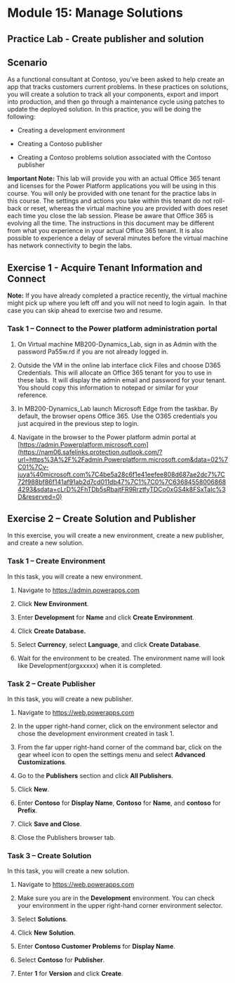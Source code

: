 Module 15: Manage Solutions
====================================================================================
## Practice Lab - Create publisher and solution


Scenario
--------

As a functional consultant at Contoso, you’ve been asked to help create an app
that tracks customers current problems. In these practices on solutions, you
will create a solution to track all your components, export and import into
production, and then go through a maintenance cycle using patches to update the
deployed solution. In this practice, you will be doing the following:

-   Creating a development environment

-   Creating a Contoso publisher

-   Creating a Contoso problems solution associated with the Contoso publisher

**Important Note:** This lab will provide you with an actual Office 365 tenant
and licenses for the Power Platform applications you will be using in this
course. You will only be provided with one tenant for the practice labs in this
course. The settings and actions you take within this tenant do not roll-back or
reset, whereas the virtual machine you are provided with does reset each time
you close the lab session. Please be aware that Office 365 is evolving all the time. The
instructions in this document may be different from what you experience in your
actual Office 365 tenant. It is also possible to experience a delay of several
minutes before the virtual machine has network connectivity to begin the labs.

Exercise 1 - Acquire Tenant Information and Connect
---------------------------------------------------

**Note:** If you have already completed a practice recently, the virtual machine
might pick up where you left off and you will not need to login again.  In that
case you can skip ahead to exercise two and resume.

### Task 1 – Connect to the Power platform administration portal

1.  On Virtual machine MB200-Dynamics_Lab, sign in as Admin with the password
    Pa55w.rd if you are not already logged in.

2.  Outside the VM in the online lab interface click Files and choose D365
    Credentials. This will allocate an Office 365 tenant for you to use in these
    labs.  It will display the admin email and password for your tenant.  You
    should copy this information to notepad or similar for your reference.

3.  In MB200-Dynamics_Lab launch Microsoft Edge from the taskbar. By default,
    the browser opens Office 365. Use the O365 credentials you just acquired in
    the previous step to login.

4.  Navigate in the browser to the Power platform admin portal at
    [https://admin.Powerplatform.microsoft.com](https://nam06.safelinks.protection.outlook.com/?url=https%3A%2F%2Fadmin.Powerplatform.microsoft.com&data=02%7C01%7Cv-juya%40microsoft.com%7C4be5a28c6f1e41eefee808d687ae2dc7%7C72f988bf86f141af91ab2d7cd011db47%7C1%7C0%7C636845580068684293&sdata=cLrD%2FhTDb5sRbajtFR9RrztfyTDCo0xGS4k8FSxTaIc%3D&reserved=0)

Exercise 2 – Create Solution and Publisher
------------------------------------------

In this exercise, you will create a new environment, create a new publisher, and
create a new solution.

### Task 1 – Create Environment 

In this task, you will create a new environment.

1.  Navigate to https://admin.powerapps.com

2.  Click **New Environment**.

3.  Enter **Development** for **Name** and click **Create Environment**.

4.  Click **Create Database.**

5.  Select **Currency**, select **Language**, and click **Create Database**.

6.  Wait for the environment to be created. The environment name will look like
    Development(orgxxxxx) when it is completed.

### Task 2 – Create Publisher 

In this task, you will create a new publisher.

1.  Navigate to <https://web.powerapps.com>

2.  In the upper right-hand corner, click on the environment selector and chose
    the development environment created in task 1.

3.  From the far upper right-hand corner of the command bar, click on the gear
    wheel icon to open the settings menu and select **Advanced Customizations**.

4.  Go to the **Publishers** section and click **All Publishers**.

5.  Click **New**.

6.  Enter **Contoso** for **Display Name**, **Contoso** for **Name**, and
    **contoso** for **Prefix**.

7.  Click **Save and Close**.

8.  Close the Publishers browser tab.

### Task 3 – Create Solution

In this task, you will create a new solution.

1.  Navigate to <https://web.powerapps.com>

2.  Make sure you are in the **Development** environment. You can check your
    environment in the upper right-hand corner environment selector.

3.  Select **Solutions**.

4.  Click **New Solution**.

5.  Enter **Contoso Customer Problems** for **Display Name**.

6.  Select **Contoso** for **Publisher**.

7.  Enter **1** for **Version** and click **Create**.

